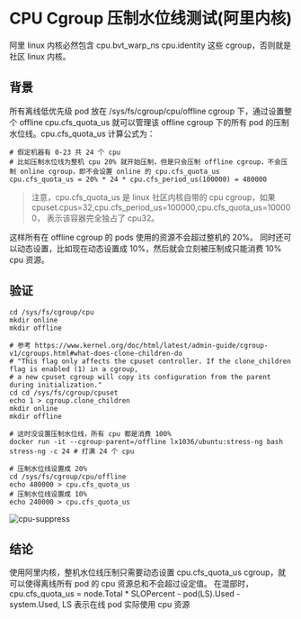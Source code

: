 

# CPU Cgroup 压制水位线测试(阿里内核)
阿里 linux 内核必然包含 cpu.bvt_warp_ns cpu.identity 这些 cgroup，否则就是社区 linux 内核。

## 背景
所有离线低优先级 pod 放在 /sys/fs/cgroup/cpu/offline cgroup 下，通过设置整个 offline cpu.cfs_quota_us 就可以管理该 offline cgroup
下的所有 pod 的压制水位线。cpu.cfs_quota_us 计算公式为：

```shell
# 假定机器有 0-23 共 24 个 cpu
# 比如压制水位线为整机 cpu 20% 就开始压制，但是只会压制 offline cgroup，不会压制 online cgroup，即不会设置 online 的 cpu.cfs_quota_us
cpu.cfs_quota_us = 20% * 24 * cpu.cfs_period_us(100000) = 480000
```

> 注意，cpu.cfs_quota_us 是 linux 社区内核自带的 cpu cgroup，如果 cpuset.cpus=32,cpu.cfs_period_us=100000,cpu.cfs_quota_us=100000，
> 表示该容器完全独占了 cpu32。

这样所有在 offline cgroup 的 pods 使用的资源不会超过整机的 20%。
同时还可以动态设置，比如现在动态设置成 10%，然后就会立刻被压制成只能消费 10% cpu 资源。

## 验证

```shell
cd /sys/fs/cgroup/cpu
mkdir online
mkdir offline

# 参考 https://www.kernel.org/doc/html/latest/admin-guide/cgroup-v1/cgroups.html#what-does-clone-children-do
# "This flag only affects the cpuset controller. If the clone_children flag is enabled (1) in a cgroup, 
# a new cpuset cgroup will copy its configuration from the parent during initialization."
cd cd /sys/fs/cgroup/cpuset
echo 1 > cgroup.clone_children
mkdir online
mkdir offline

# 这时没设置压制水位线，所有 cpu 都是消费 100%
docker run -it --cgroup-parent=/offline lx1036/ubuntu:stress-ng bash
stress-ng -c 24 # 打满 24 个 cpu

# 压制水位线设置成 20%
cd /sys/fs/cgroup/cpu/offline
echo 480000 > cpu.cfs_quota_us
# 压制水位线设置成 10%
echo 240000 > cpu.cfs_quota_us
```

![cpu-suppress](./imgs/cpu-suppress.png)


## 结论
使用阿里内核，整机水位线压制只需要动态设置 cpu.cfs_quota_us cgroup，就可以使得离线所有 pod 的 cpu 资源总和不会超过设定值。
在混部时，cpu.cfs_quota_us = node.Total * SLOPercent - pod(LS).Used - system.Used, LS 表示在线 pod 实际使用 cpu 资源
